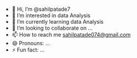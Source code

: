 - 👋 Hi, I’m @sahilpatade7
- 👀 I’m interested in data Analysis
- 🌱 I’m currently learning data Analysis
- 💞️ I’m looking to collaborate on ...
- 📫 How to reach me sahilpatade074@gmail.com
- 😄 Pronouns: ...
- ⚡ Fun fact: ...

<!---
sahilpatade7/sahilpatade7 is a ✨ special ✨ repository because its `README.md` (this file) appears on your GitHub profile.
You can click the Preview link to take a look at your changes.
--->

